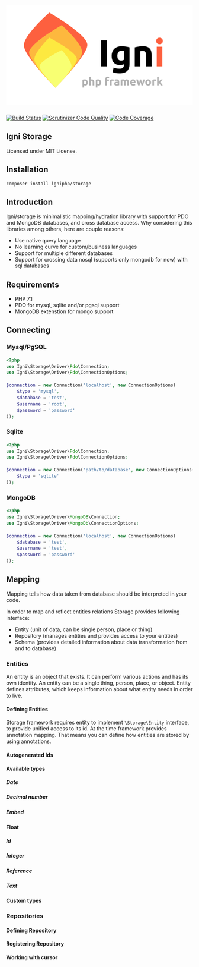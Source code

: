 # ![Igni logo](https://github.com/igniphp/common/blob/master/logo/full.svg)
[![Build Status](https://travis-ci.org/igniphp/storage.svg?branch=master)](https://travis-ci.org/igniphp/storage)
[![Scrutinizer Code Quality](https://scrutinizer-ci.com/g/igniphp/storage/badges/quality-score.png?b=master)](https://scrutinizer-ci.com/g/igniphp/storage/?branch=master)
[![Code Coverage](https://scrutinizer-ci.com/g/igniphp/storage/badges/coverage.png?b=master)](https://scrutinizer-ci.com/g/igniphp/storage/?branch=master)

## Igni Storage
Licensed under MIT License.

## Installation

```
composer install igniphp/storage
```

## Introduction

Igni/storage is minimalistic mapping/hydration library with support for PDO and MongoDB databases, and cross database
access. 
Why considering this libraries among others, here are couple reasons:

- Use native query language
- No learning curve for custom/business languages
- Support for multiple different databases
- Support for crossing data nosql (supports only mongodb for now) with sql databases

## Requirements

 - PHP 7.1
 - PDO for mysql, sqlite and/or pgsql support
 - MongoDB extenstion for mongo support

## Connecting

### Mysql/PgSQL

```php
<?php
use Igni\Storage\Driver\Pdo\Connection;
use Igni\Storage\Driver\Pdo\ConnectionOptions;

$connection = new Connection('localhost', new ConnectionOptions(
    $type = 'mysql',
    $database = 'test',
    $username = 'root',
    $password = 'password'
));
```


### Sqlite

```php
<?php
use Igni\Storage\Driver\Pdo\Connection;
use Igni\Storage\Driver\Pdo\ConnectionOptions;

$connection = new Connection('path/to/database', new ConnectionOptions(
    $type = 'sqlite'
));
```

### MongoDB

```php
<?php
use Igni\Storage\Driver\MongoDB\Connection;
use Igni\Storage\Driver\MongoDb\ConnectionOptions;

$connection = new Connection('localhost', new ConnectionOptions(
    $database = 'test',
    $username = 'test',
    $password = 'password'
));
```

## Mapping

Mapping tells how data taken from database should be interpreted in your code.

In order to map and reflect entities relations Storage provides following interface:
- Entity (unit of data, can be single person, place or thing)
- Repository (manages entities and provides access to your entities)
- Schema (provides detailed information about data transformation from and to database)

### Entities
An entity is an object that exists. It can perform various actions and has its own identity. 
An entity can be a single thing, person, place, or object. Entity defines attributes, which keeps information about
what entity needs in order to live.

#### Defining Entities
Storage framework requires entity to implement `\Storage\Entity` interface, to provide unified access to its id.
At the time framework provides annotation mapping. That means you can define how entities are stored by using annotations.


#### Autogenerated Ids

#### Available types

##### Date

##### Decimal number

##### Embed

#### Float

##### Id

##### Integer

##### Reference

##### Text

#### Custom types

### Repositories

#### Defining Repository

#### Registering Repository

#### Working with cursor

